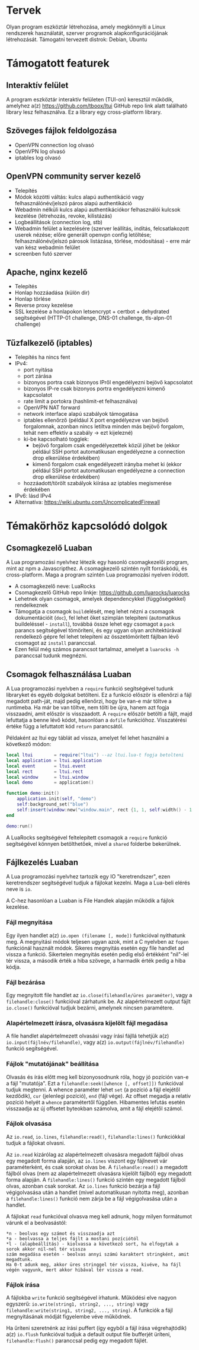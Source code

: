 # Tervek

Olyan program eszköztár létrehozása, amely megkönnyíti a Linux rendszerek használatát, szerver programok alapkonfigurációjának létrehozását.
Támogatni tervezett distrok: Debian, Ubuntu

# Támogatott featurek

## Interaktív felület
A program eszköztár interaktív felületen (TUI-on) keresztül működik, amelyhez a(z) https://github.com/tboox/ltui GitHub repo link alatt található library lesz felhasználva. Ez a library egy cross-platform library.

## Szöveges fájlok feldolgozása
- OpenVPN connection log olvasó
- OpenVPN log olvasó
- iptables log olvasó

## OpenVPN community server kezelő
- Telepítés
- Módok közötti váltás: kulcs alapú authentikáció vagy felhasználónév/jelszó páros alapú authentikáció
- Webadmin nélküli kulcs alapú authentikációkor felhasználói kulcsok kezelése (létrehozás, revoke, kilistázás)
- Logbeállítások (connection log, stb)
- Webadmin felület a kezelésére (szerver leállítás, indítás, felcsatlakozott userek nézése; előre generált openvpn config letöltése; felhasználónév/jelszó párosok listázása, törlése, módosítása) - erre már van kész webadmin felület
- screenben futó szerver

## Apache, nginx kezelő
- Telepítés
- Honlap hozzáadása (külön dir)
- Honlap törlése
- Reverse proxy kezelése
- SSL kezelése a honlapokon letsencrypt + certbot + dehydrated segítségével (HTTP-01 challenge, DNS-01 challenge, tls-alpn-01 challenge)

## Tűzfalkezelő (iptables)
- Telepítés ha nincs fent
- IPv4:
  - port nyitása
  - port zárása
  - bizonyos portra csak bizonyos IPről engedélyezni bejövő kapcsolatot
  - bizonyos IP-re csak bizonyos portra engedélyezni kimenő kapcsolatot
  - rate limit a portokra (hashlimit-et felhasználva)
  - OpenVPN NAT forward
  - network interface alapú szabályok támogatása
  - iptables ellenőrző (például X port engedélyezve van bejövő forgalomnak, azonban nincs letiltva minden más bejövő forgalom, tehát nem effektív a szabály -> ezt kijelezné)
  - ki-be kapcsolható togglek:
    - bejövő forgalom csak engedélyezettek közül jöhet be (ekkor például SSH portot automatikusan engedélyezne a connection drop elkerülése érdekében)
    - kimenő forgalom csak engedélyezett irányba mehet ki (ekkor például SSH portot automatikusan engedélyezne a connection drop elkerülése érdekében)
  - hozzáadott/törölt szabályok kiírása az iptables megismerése érdekében
- IPv6: lásd IPv4
- Alternatíva: https://wiki.ubuntu.com/UncomplicatedFirewall

# Témakörhöz kapcsolódó dolgok

## Csomagkezelő Luaban
A Lua programozási nyelvhez létezik egy hasonló csomagkezelői program, mint az npm a Javascripthez. A csomagkezelő szintén nyílt forráskódú, és cross-platform. Maga a program szintén Lua programozási nyelven íródott.

- A csomagkezelő neve: LuaRocks
- Csomagkezelő GitHub repo linkje: https://github.com/luarocks/luarocks
- Lehetnek olyan csomagok, amelyek dependencykkel (függőségekkel) rendelkeznek
- Támogatja a csomagok ```build```elését, meg lehet nézni a csomagok dokumentációit (```doc```), fel lehet őket szimplán telepíteni (automatikus buildeléssel - ```install```), továbbá össze lehet egy csomagot a ```pack``` parancs segítségével tömöríteni, és egy ugyan olyan architektúrával rendelkező gépre fel lehet telepíteni az összetömörített fájlban lévő csomagot az ```install``` paranccsal.
- Ezen felül még számos parancsot tartalmaz, amelyet a 
```luarocks -h``` paranccsal tudunk megnézni.

## Csomagok felhasználása Luaban
A Lua programozási nyelvben a ```require``` funkció segítségével tudunk libraryket és egyéb dolgokat betölteni. Ez a funkció először is ellenőrzi a fájl megadott path-ját, majd pedig ellenőrzi, hogy be van-e már töltve a runtimeba. Ha már be van töltve, nem tölti be újra, hanem azt fogja visszaadni, amit először is visszaadott.
A ```require``` először betölti a fájlt, majd lefuttatja a benne lévő kódot, hasonlóan a ```dofile``` funkcióhoz. Visszatérési értéke függ a lefuttatott kód ```return``` parancsától. 

Példaként az ltui egy táblát ad vissza, amelyet fel lehet használni a következő módon:
```lua
local ltui        = require("ltui") --az ltui.lua-t fogja betolteni
local application = ltui.application
local event       = ltui.event
local rect        = ltui.rect
local window      = ltui.window
local demo        = application()

function demo:init()
    application.init(self, "demo")
    self:background_set("blue")
    self:insert(window:new("window.main", rect {1, 1, self:width() - 1, self:height() - 1}, "main window", true))
end

demo:run()
```
A LuaRocks segítségével feltelepített csomagok a ```require``` funkció segítségével könnyen betölthetőek, mivel a ```shared``` folderbe bekerülnek.

## Fájlkezelés Luaban
A Lua programozási nyelvhez tartozik egy IO "keretrendszer", ezen keretrendszer segítségével tudjuk a fájlokat kezelni. Maga a Lua-beli elérés neve is ```io```.

A C-hez hasonlóan a Luaban is File Handlek alapján működik a fájlok kezelése.

### Fájl megnyitása

Egy ilyen handlet a(z) ```io.open (filename [, mode])``` funkcióval nyithatunk meg. A megnyitási módok teljesen ugyan azok, mint a C nyelvben az ```fopen``` funkciónál használt módok. Sikeres megnyitás esetén egy file handlet ad vissza a funkció. Sikertelen megnyitás esetén pedig első értékként "nil"-lel tér vissza, a második érték a hiba szövege, a harmadik érték pedig a hiba kódja.

### Fájl bezárása

Egy megnyitott file handlet az ```io.close(filehandle/üres paraméter)```, vagy a ```filehandle:close()``` funkcióval zárhatunk be.
Az alapértelmezett output fájlt ```io.close()``` funkcióval tudjuk bezárni, amelynek nincsen paramétere.

### Alapértelmezett írásra, olvasásra kijelölt fájl megadása

A file handlet alapértelmezett olvasási vagy írási fájllá tehetjük a(z) ```io.input(fájlnév/filehandle)```, vagy a(z) ```io.output(fájlnév/filehandle)``` funkció segítségével.

### Fájlok "mutatójának" beállítása

Olvasás és írás előtt meg kell bizonyosodnunk róla, hogy jó pozíción van-e a fájl "mutatója".
Ezt a ```filehandle:seek([whence [, offset]])``` funkcióval tudjuk megtenni.
A whence paraméter lehet ```set``` (a pozíció a fájl elejétől kezdődik), ```cur``` (jelenlegi pozíció), ```end``` (fájl vége). Az offset megadja a relatív pozíció helyét a ```whence``` paramétertől függően. Hibamentes lefutás esetén visszaadja az új offsetet byteokban számolva, amit a fájl elejétől számol.

### Fájlok olvasása

Az ```io.read```, ```io.lines```, ```filehandle:read()```, ```filehandle:lines()``` funkciókkal tudjuk a fájlokat olvasni. 

Az ```io.read``` kizárólag az alapértelmezett olvasásra megadott fájlból olvas egy megadott forma alapján, az ```io.lines``` viszont egy fájlnevet vár paraméterként, és csak sorokat olvas be.
A ```filehandle:read()``` a megadott fájlból olvas (nem az alapértelmezett olvasásra kijelölt fájlból) egy megadott forma alapján.
A ```filehandle:lines()``` funkció szintén egy megadott fájlból olvas, azonban csak sorokat.
Az ```io.lines``` funkció bezárja a fájl végigolvasása után a handlet (mivel automatikusan nyitotta meg), azonban a ```filehandle:lines()``` funkció nem zárja be a fájl végigolvasása után a handlet.

A fájlokat ```read``` funkcióval olvasva meg kell adnunk, hogy milyen formátumot várunk el a beolvasástól:
```
*n - beolvas egy számot és visszaadja azt
*a - beolvassa a teljes fájlt a mostani pozíciótól
*l - (alapbeállítás) - kiolvassa a következő sort, ha elfogytak a sorok akkor nil-nel tér vissza
szám megadása esetén - beolvas annyi számú karaktert stringként, amit megadtunk. 
Ha 0-t adunk meg, akkor üres stringgel tér vissza, kivéve, ha fájl végén vagyunk, mert akkor hibával tér vissza a read.
```

### Fájlok írása

A fájlokba ```write``` funkció segítségével írhatunk. Működési elve nagyon egyszerű: ```io.write(string1, string2, ..., string)``` vagy ```filehandle:write(string1, string2, ..., string)```. A funkciók a fájl megnyitásának módját figyelembe véve működnek.

Ha űríteni szeretnénk az írási puffert (így egyből a fájl írása végrehajtódik) a(z) ```io.flush``` funkcióval tudjuk a default output file bufferjét üríteni, ```filehandle:flush()``` paranccsal pedig egy megadott fájlét.

